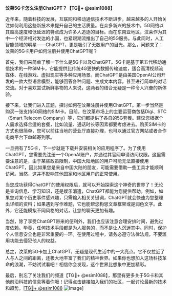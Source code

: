 **汶莱5G卡怎么注册ChatGPT？【TG💪+ @esim1088】**

近年来，随着科技的发展，互联网和移动通信技术不断进步，越来越多的人开始关注如何利用这些新技术来提升自己的生活质量。在众多新兴的技术中，5G网络以其超高速度和低延迟的特点成为许多人追逐的目标。而在东南亚地区，汶莱作为其中一个经济相对发达的小国，也紧跟潮流推出了自己的5G服务。与此同时，人工智能领域的明星——ChatGPT，更是吸引了无数用户的目光。那么，问题来了：汶莱的5G卡用户如何注册并使用ChatGPT呢？

首先，我们来简单了解一下什么是5G卡以及ChatGPT。5G卡是基于第五代移动通信技术的一种SIM卡，它能提供比传统4G更快的数据传输速度，适合高清视频流媒体、在线游戏、虚拟现实等多种应用场景。而ChatGPT是由美国OpenAI公司开发的一款大型语言模型，能够回答各种问题、生成文本内容，甚至进行简单的对话交流。对于喜欢尝试新鲜事物的人来说，这两者的结合无疑是一种令人兴奋的新体验。

接下来，让我们进入正题，探讨如何在汶莱注册并使用ChatGPT。第一步当然是购买一张支持5G网络的SIM卡。目前，在汶莱市场上的主要运营商包括Digi、STC（Smart Telecom Company）等，它们都提供了各自的5G套餐。建议您根据个人需求选择合适的套餐，比如流量、通话时长等因素都要考虑进去。购买SIM卡的方式也很简单，您可以前往当地的营业厅直接办理，也可以通过官方网站或者合作电商平台下单邮寄到家。

一旦拥有了5G卡，下一步就是下载并安装相关的应用程序了。为了使用ChatGPT，您需要先注册一个OpenAI账户，并通过其官网申请访问权限。这里需要注意的是，由于某些政策限制，中国大陆地区的用户可能无法直接使用ChatGPT，因此如果您是来自中国大陆的朋友，可能需要借助一些工具才能顺利访问。当然，这并不影响其他国家和地区用户的正常使用。

当您成功获得ChatGPT的使用权限后，就可以开始探索这个神奇的世界了！无论是查询信息、学习知识，还是娱乐消遣，ChatGPT都能为您提供帮助。例如，如果您对某个历史事件感兴趣，只需输入相关关键词，ChatGPT就会快速为您整理出详细的资料；如果遇到写作难题，它也能帮您构思文章框架或是润色文字。此外，它还能模拟不同风格的对话，让您的聊天更加有趣。

当然，除了享受ChatGPT带来的便利外，我们也应该注意合理安排时间，避免过度依赖。毕竟，任何技术手段都是为人服务的，而不是让人沉迷其中。同时，保护个人信息安全也是非常重要的一环。在使用过程中，请务必遵守法律法规，不要滥用功能去侵犯他人的权益。

总之，汶莱的5G卡加上ChatGPT，无疑是现代生活中的一大亮点。它不仅拉近了人与人之间的距离，还极大地丰富了我们的精神世界。如果你也想加入这场科技革命的浪潮，不妨试试看吧！相信你会发现，这个世界比想象中更加精彩。

最后，别忘了关注我们的频道【TG💪+ @esim1088】，那里有更多关于5G卡和其他前沿科技的信息等着你哦！记得点击链接加入我们的社区，一起讨论最新的技术和趋势。[[TG💪+ @esim1088](https://t.me/s/esim1088) ![Image](https://i.postimg.cc/4NQfJmqS/Snipaste-2025-05-13-00-14-12.png)]